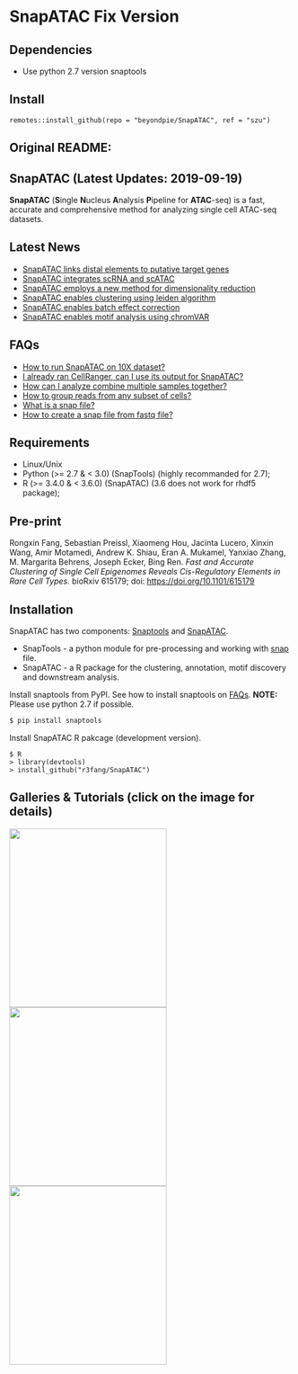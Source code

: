 
# SnapATAC Fix Version

## Dependencies
* Use python 2.7 version snaptools

## Install
```
remotes::install_github(repo = "beyondpie/SnapATAC", ref = "szu")
```


## Original README:
## SnapATAC (Latest Updates: 2019-09-19)
**SnapATAC** (**S**ingle **N**ucleus **A**nalysis **P**ipeline for **ATAC**-seq) is a fast, accurate and comprehensive method for analyzing single cell ATAC-seq datasets. 

## Latest News
* [SnapATAC links distal elements to putative target genes](https://github.com/r3fang/SnapATAC/blob/master/examples/10X_PBMC_15K/README.md#gene_peak_pair)
* [SnapATAC integrates scRNA and scATAC](https://github.com/r3fang/SnapATAC/blob/master/examples/10X_PBMC_15K/README.md)
* [SnapATAC employs a new method for dimensionality reduction](https://github.com/r3fang/SnapATAC/blob/master/examples/10X_brain_5k/README.md#diffusion_maps)
* [SnapATAC enables clustering using leiden algorithm](https://github.com/r3fang/SnapATAC/blob/master/examples/10X_brain_5k/README.md#cluster)
* [SnapATAC enables batch effect correction](https://github.com/r3fang/SnapATAC/blob/master/examples/10X_snATAC/README.md)
* [SnapATAC enables motif analysis using chromVAR](https://github.com/r3fang/SnapATAC/blob/master/examples/10X_brain_5k/README.md#homer_chromVAR)

## FAQs
* [How to run SnapATAC on 10X dataset?](https://github.com/r3fang/SnapATAC/wiki/FAQs#10X_snap)
* [I already ran CellRanger, can I use its output for SnapATAC?](https://github.com/r3fang/SnapATAC/wiki/FAQs#cellranger_output)
* [How can I analyze combine multiple samples together?](https://github.com/r3fang/SnapATAC/wiki/FAQs#multi_snap)
* [How to group reads from any subset of cells?](https://github.com/r3fang/SnapATAC/wiki/FAQs#group_reads)
* [What is a snap file?](https://github.com/r3fang/SnapATAC/wiki/FAQs#whatissnap)
* [How to create a snap file from fastq file?](https://github.com/r3fang/SnapATAC/wiki/FAQs#CEMBA_snap)

## Requirements  
* Linux/Unix
* Python (>= 2.7 & < 3.0) (SnapTools) (highly recommanded for 2.7);
* R (>= 3.4.0 & < 3.6.0) (SnapATAC) (3.6 does not work for rhdf5 package);

## Pre-print  
Rongxin Fang, Sebastian Preissl, Xiaomeng Hou, Jacinta Lucero, Xinxin Wang, Amir Motamedi, Andrew K. Shiau, Eran A. Mukamel, Yanxiao Zhang, M. Margarita Behrens, Joseph Ecker, Bing Ren. *Fast and Accurate Clustering of Single Cell Epigenomes Reveals Cis-Regulatory Elements in Rare Cell Types.* bioRxiv 615179; doi: https://doi.org/10.1101/615179

## Installation

SnapATAC has two components: [Snaptools](https://github.com/r3fang/SnapTools) and [SnapATAC](https://github.com/r3fang/SnapATAC). 

* SnapTools - a python module for pre-processing and working with [snap](https://github.com/r3fang/SnapATAC/wiki/FAQs) file. 
* SnapATAC  - a R package for the clustering, annotation, motif discovery and downstream analysis.    

Install snaptools from PyPI. See how to install snaptools on [FAQs](https://github.com/r3fang/SnapATAC/wiki/FAQs). 
**NOTE:** Please use python 2.7 if possible. 

```bash
$ pip install snaptools
```

Install SnapATAC R pakcage (development version). 

```
$ R
> library(devtools)
> install_github("r3fang/SnapATAC")
```

## Galleries & Tutorials (click on the image for details)
[<img src="./images/10X_brain_5k.png" width="280" height="318" />](./examples/10X_brain_5k/README.md)
[<img src="./images/PBMC_ATAC_RNA.png" width="280" height="318" />](./examples/10X_PBMC_15K/README.md)
[<img src="./images/10X_snATAC.png" width="280" height="318" />](./examples/10X_snATAC/README.md)
